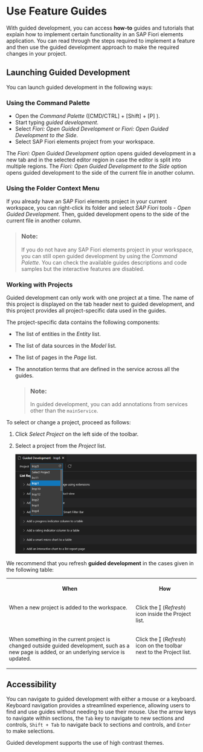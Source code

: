 <!-- loio0c9e518ecf704b2f80a2bed0eaca60ae -->

<link rel="stylesheet" type="text/css" href="../css/sap-icons.css"/>

# Use Feature Guides

With guided development, you can access **how-to** guides and tutorials that explain how to implement certain functionality in an SAP Fiori elements application. You can read through the steps required to implement a feature and then use the guided development approach to make the required changes in your project.



<a name="loio0c9e518ecf704b2f80a2bed0eaca60ae__section_g4l_234_slb"/>

## Launching Guided Development

You can launch guided development in the following ways:



### Using the Command Palette

-   Open the *Command Palette* \([CMD/CTRL\] + [Shift\] + [P\] \).
-   Start typing *guided development*.
-   Select *Fiori: Open Guided Development* or *Fiori: Open Guided Development to the Side*.
-   Select SAP Fiori elements project from your workspace.

The *Fiori: Open Guided Development* option opens guided development in a new tab and in the selected editor region in case the editor is split into multiple regions. The *Fiori: Open Guided Development to the Side* option opens guided development to the side of the current file in another column.



### Using the Folder Context Menu

If you already have an SAP Fiori elements project in your current workspace, you can right-click its folder and select *SAP Fiori tools - Open Guided Development*. Then, guided development opens to the side of the current file in another column.

> ### Note:  
> If you do not have any SAP Fiori elements project in your workspace, you can still open guided development by using the *Command Palette*. You can check the available guides descriptions and code samples but the interactive features are disabled.



### Working with Projects

Guided development can only work with one project at a time. The name of this project is displayed on the tab header next to guided development, and this project provides all project-specific data used in the guides.

The project-specific data contains the following components:

-   The list of entities in the *Entity* list.

-   The list of data sources in the *Model* list.

-   The list of pages in the *Page* list.

-   The annotation terms that are defined in the service across all the guides.

    > ### Note:  
    > In guided development, you can add annotations from services other than the `mainService`.


To select or change a project, proceed as follows:

1.  Click *Select Project* on the left side of the toolbar.
2.  Select a project from the *Project* list.

    ![Select Project](images/SelectProject_9ea63e4.png)


We recommend that you refresh **guided development** in the cases given in the following table:


<table>
<tr>
<th valign="top">

When

</th>
<th valign="top">

How

</th>
</tr>
<tr>
<td valign="top">

When a new project is added to the workspace.

</td>
<td valign="top">

Click the <span class="SAP-icons-V5"></span> \(*Refresh*\) icon inside the Project list.

</td>
</tr>
<tr>
<td valign="top">

When something in the current project is changed outside guided development, such as a new page is added, or an underlying service is updated.

</td>
<td valign="top">

Click the <span class="SAP-icons-V5"></span> \(*Refresh*\) icon on the toolbar next to the Project list.

</td>
</tr>
</table>



<a name="loio0c9e518ecf704b2f80a2bed0eaca60ae__section_lc1_hwm_1rb"/>

## Accessibility

You can navigate to guided development with either a mouse or a keyboard. Keyboard navigation provides a streamlined experience, allowing users to find and use guides without needing to use their mouse. Use the arrow keys to navigate within sections, the `Tab` key to navigate to new sections and controls, `Shift + Tab` to navigate back to sections and controls, and `Enter` to make selections.

Guided development supports the use of high contrast themes.

